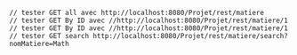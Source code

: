 	// tester GET all avec http://localhost:8080/Projet/rest/matiere
 	// tester GET By ID avec //http://localhost:8080/Projet/rest/matiere/1
   	// tester GET By ID avec //http://localhost:8080/Projet/rest/matiere/1
 	// tester GET search http://localhost:8080/Projet/rest/matiere/search?nomMatiere=Math

  


